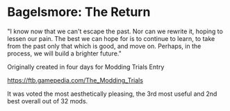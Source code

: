 # Bagelsmore: The Return

"I know now that we can't escape the past. Nor can we rewrite it, hoping to lessen our pain. The best we can hope for is to continue to learn, to take from the past only that which is good, and move on. Perhaps, in the process, we will build a brighter future."



Originally created in four days for Modding Trials Entry

https://ftb.gamepedia.com/The_Modding_Trials

It was voted the most aesthetically pleasing, the 3rd most useful and 2nd best overall out of 32 mods.

